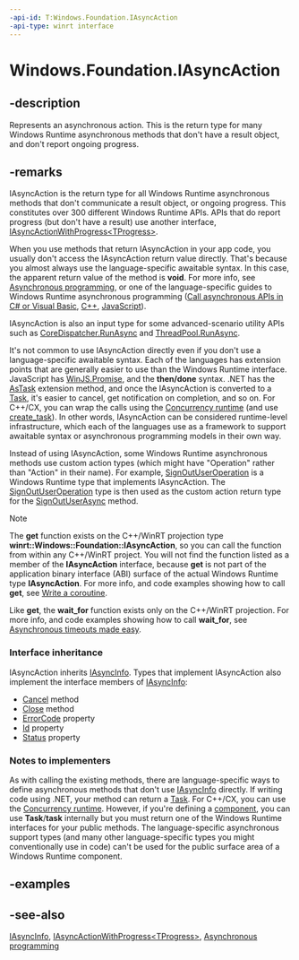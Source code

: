 ```yaml
---
-api-id: T:Windows.Foundation.IAsyncAction
-api-type: winrt interface
---
```


<!-- Interface syntax.
public interface IAsyncAction : Windows.Foundation.IAsyncInfo
-->

# Windows.Foundation.IAsyncAction

## -description
Represents an asynchronous action. This is the return type for many Windows Runtime asynchronous methods that don't have a result object, and don't report ongoing progress.

## -remarks
IAsyncAction is the return type for all Windows Runtime asynchronous methods that don't communicate a result object, or ongoing progress. This constitutes over 300 different Windows Runtime APIs. APIs that do report progress (but don't have a result) use another interface, [IAsyncActionWithProgress&lt;TProgress&gt;](iasyncactionwithprogress_1.md).

When you use methods that return IAsyncAction in your app code, you usually don't access the IAsyncAction return value directly. That's because you almost always use the language-specific awaitable syntax. In this case, the apparent return value of the method is **void**. For more info, see [Asynchronous programming](https://docs.microsoft.com/windows/uwp/threading-async/asynchronous-programming-universal-windows-platform-apps), or one of the language-specific guides to Windows Runtime asynchronous programming ([Call asynchronous APIs in C# or Visual Basic](https://docs.microsoft.com/windows/uwp/threading-async/call-asynchronous-apis-in-csharp-or-visual-basic), [C++](https://docs.microsoft.com/windows/uwp/threading-async/asynchronous-programming-in-cpp-universal-windows-platform-apps), [JavaScript](https://docs.microsoft.com/previous-versions/windows/apps/hh700330(v=win.10))).

IAsyncAction is also an input type for some advanced-scenario utility APIs such as [CoreDispatcher.RunAsync](../windows.ui.core/coredispatcher_runasync_447339746.md) and [ThreadPool.RunAsync](../windows.system.threading/threadpool_runasync_514988780.md).

It's not common to use IAsyncAction directly even if you don't use a language-specific awaitable syntax. Each of the languages has extension points that are generally easier to use than the Windows Runtime interface. JavaScript has [WinJS.Promise](https://docs.microsoft.com/previous-versions/windows/apps/br211867(v=win.10)), and the **then/done** syntax. .NET has the [AsTask](https://docs.microsoft.com/dotnet/api/system?redirectedfrom=MSDN) extension method, and once the IAsyncAction is converted to a [Task](https://docs.microsoft.com/dotnet/api/system.threading.tasks.task?redirectedfrom=MSDN), it's easier to cancel, get notification on completion, and so on. For C++/CX, you can wrap the calls using the [Concurrency runtime](https://docs.microsoft.com/cpp/parallel/concrt/reference/concurrency-namespace) (and use [create_task](https://docs.microsoft.com/cpp/parallel/concrt/reference/concurrency-namespace-functions?view=vs-2017)). In other words, IAsyncAction can be considered runtime-level infrastructure, which each of the languages use as a framework to support awaitable syntax or asynchronous programming models in their own way.

Instead of using IAsyncAction, some Windows Runtime asynchronous methods use custom action types (which might have "Operation" rather than "Action" in their name). For example, [SignOutUserOperation](../windows.security.authentication.onlineid/signoutuseroperation.md) is a Windows Runtime type that implements IAsyncAction. The [SignOutUserOperation](../windows.security.authentication.onlineid/signoutuseroperation.md) type is then used as the custom action return type for the [SignOutUserAsync](../windows.security.authentication.onlineid/onlineidauthenticator_signoutuserasync_658229157.md) method.

> [!NOTE]
> The **get** function exists on the C++/WinRT projection type **winrt::Windows::Foundation::IAsyncAction**, so you can call the function from within any C++/WinRT project. You will not find the function listed as a member of the **IAsyncAction** interface, because **get** is not part of the application binary interface (ABI) surface of the actual Windows Runtime type **IAsyncAction**. For more info, and code examples showing how to call **get**, see [Write a coroutine](/windows/uwp/cpp-and-winrt-apis/concurrency#write-a-coroutine).
>
> Like **get**, the **wait_for** function exists only on the C++/WinRT projection. For more info, and code examples showing how to call **wait_for**, see [Asynchronous timeouts made easy](/windows/uwp/cpp-and-winrt-apis/concurrency-2#asynchronous-timeouts-made-easy).

### Interface inheritance

IAsyncAction inherits [IAsyncInfo](iasyncinfo.md). Types that implement IAsyncAction also implement the interface members of [IAsyncInfo](iasyncinfo.md):
+ [Cancel](iasyncinfo_cancel_1985564044.md) method
+ [Close](iasyncinfo_close_811482585.md) method
+ [ErrorCode](iasyncinfo_errorcode.md) property
+ [Id](iasyncinfo_id.md) property
+ [Status](iasyncinfo_status.md) property


### Notes to implementers

As with calling the existing methods, there are language-specific ways to define asynchronous methods that don't use [IAsyncInfo](iasyncinfo.md) directly. If writing code using .NET, your method can return a [Task](https://docs.microsoft.com/dotnet/api/system.threading.tasks.task?redirectedfrom=MSDN). For C++/CX, you can use the [Concurrency runtime](https://docs.microsoft.com/cpp/parallel/concrt/reference/concurrency-namespace). However, if you're defining a [ component](https://docs.microsoft.com/previous-versions/windows/apps/hh441572(v=vs.140)), you can use **Task**/**task** internally but you must return one of the Windows Runtime interfaces for your public methods. The language-specific asynchronous support types (and many other language-specific types you might conventionally use in code) can't be used for the public surface area of a Windows Runtime component.

## -examples

## -see-also
[IAsyncInfo](iasyncinfo.md), [IAsyncActionWithProgress&lt;TProgress&gt;](iasyncactionwithprogress_1.md), [Asynchronous programming](https://docs.microsoft.com/windows/uwp/threading-async/asynchronous-programming-universal-windows-platform-apps)
